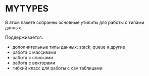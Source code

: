 # MYTYPES

В этом пакете собранны основные утилиты для работы с типами данных.

Поддерживается:

- дополнительные типы данных: stack, queue и другие
- работа с массивами
- работа с списками
- работа с векторами
- гибкий класс для работы с csv таблицами
